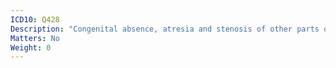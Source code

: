 ```yaml
---
ICD10: Q428
Description: "Congenital absence, atresia and stenosis of other parts of large intestine"
Matters: No
Weight: 0
---
```


